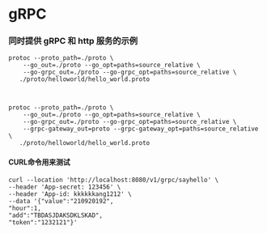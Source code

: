 # gRPC
### 同时提供 gRPC 和 http 服务的示例

	protoc --proto_path=./proto \
	    --go_out=./proto --go_opt=paths=source_relative \
	    --go-grpc_out=./proto --go-grpc_opt=paths=source_relative \
	   ./proto/helloworld/hello_world.proto
	
	
	
	protoc --proto_path=./proto \
	    --go_out=./proto --go_opt=paths=source_relative \
	    --go-grpc_out=./proto --go-grpc_opt=paths=source_relative \
	    --grpc-gateway_out=proto --grpc-gateway_opt=paths=source_relative \
	   ./proto/helloworld/hello_world.proto

#### CURL命令用来测试

	curl --location 'http://localhost:8080/v1/grpc/sayhello' \
	--header 'App-secret: 123456' \
	--header 'App-id: kkkkkkang1212' \
	--data '{"value":"210920192",
	"hour":1,
	"add":"TBDASJDAKSDKLSKAD",
	"token":"1232121"}'
